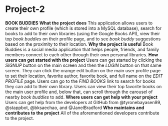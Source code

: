# Project-2
**BOOK BUDDIES**
**What the project does**
This application allows users to create their own profile (which is stored into a MySQL database), search for books to add to their own libraries (using the Google Books API), view their top *book buddies* on their profile page, and to see *book buddy* suggestions based on the proximity to their location.
**Why the project is useful**
Book Buddies is a social media application that helps people, friends, and family members connect to each other through their own personal libraries.
**How users can get started with the project**
Users can get started by clicking the *SIGNUP* button on the main screen and then the *LOGIN* button on that same screen. They can click the orange edit button on the main user profile page to set their location, favorite author, favorite book, and full name on the *EDIT PROFILE* page. Users can go to the *FIND BOOKS* link to search for books they can add to their own library. Users can view their top favorite books on the main user profile and, below that, can scroll through the carousel of nearby *book buddies* to add.
**Where users can get help with your project**
Users can get help from the developers at GitHub from @tyronebayasen99, @stappbot, @bksaechao, and @JanelBradford
**Who maintains and contributes to the project**
All of the aforementioned developers contribute to the project.
